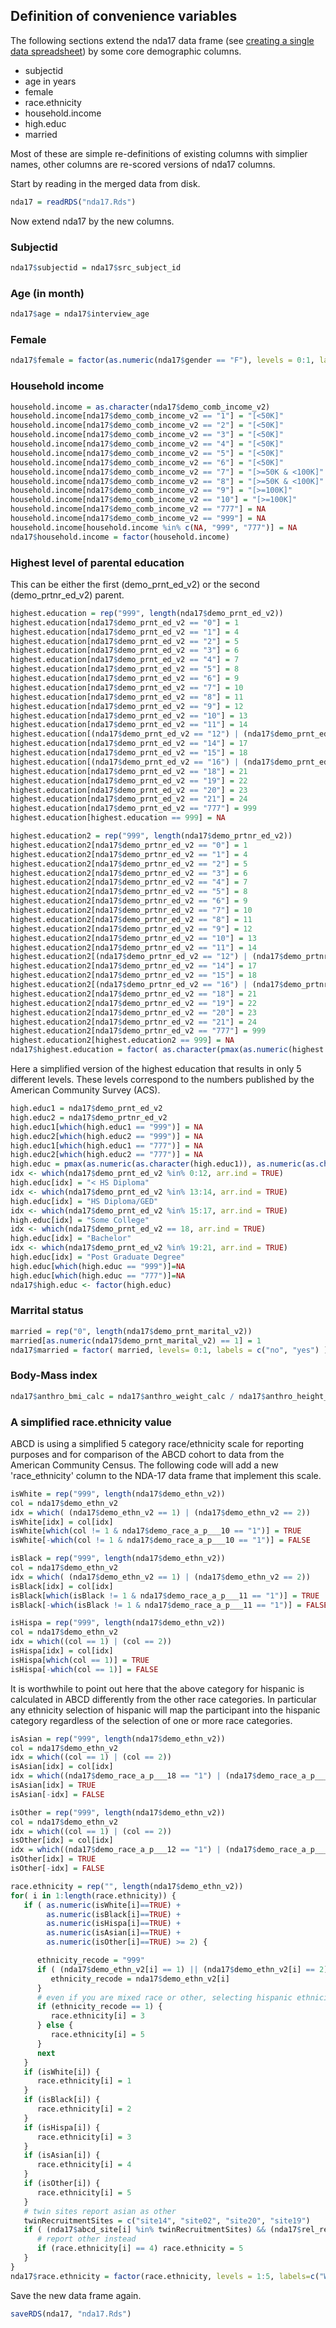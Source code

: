 ## Definition of convenience variables

The following sections extend the nda17 data frame (see [creating a single data spreadsheet](https://github.com/ABCD-STUDY/analysis-nda17#create-a-single-data-spreadsheet)) by some core demographic columns.
 - subjectid
 - age in years
 - female
 - race.ethnicity
 - household.income
 - high.educ
 - married

Most of these are simple re-definitions of existing columns with simplier names, other columns are re-scored versions of nda17 columns.

Start by reading in the merged data from disk.
```r
nda17 = readRDS("nda17.Rds")
```

Now extend nda17 by the new columns.

### Subjectid

```r
nda17$subjectid = nda17$src_subject_id
```

### Age (in month)

```r
nda17$age = nda17$interview_age
```

### Female

```r
nda17$female = factor(as.numeric(nda17$gender == "F"), levels = 0:1, labels = c("no", "yes") ) 
```

### Household income

```r
household.income = as.character(nda17$demo_comb_income_v2)
household.income[nda17$demo_comb_income_v2 == "1"] = "[<50K]"
household.income[nda17$demo_comb_income_v2 == "2"] = "[<50K]"
household.income[nda17$demo_comb_income_v2 == "3"] = "[<50K]"
household.income[nda17$demo_comb_income_v2 == "4"] = "[<50K]"
household.income[nda17$demo_comb_income_v2 == "5"] = "[<50K]"
household.income[nda17$demo_comb_income_v2 == "6"] = "[<50K]"
household.income[nda17$demo_comb_income_v2 == "7"] = "[>=50K & <100K]"
household.income[nda17$demo_comb_income_v2 == "8"] = "[>=50K & <100K]"
household.income[nda17$demo_comb_income_v2 == "9"] = "[>=100K]"
household.income[nda17$demo_comb_income_v2 == "10"] = "[>=100K]"
household.income[nda17$demo_comb_income_v2 == "777"] = NA
household.income[nda17$demo_comb_income_v2 == "999"] = NA
household.income[household.income %in% c(NA, "999", "777")] = NA
nda17$household.income = factor(household.income)
```

### Highest level of parental education
This can be either the first (demo_prnt_ed_v2) or the second (demo_prtnr_ed_v2) parent.
```r
highest.education = rep("999", length(nda17$demo_prnt_ed_v2))
highest.education[nda17$demo_prnt_ed_v2 == "0"] = 1
highest.education[nda17$demo_prnt_ed_v2 == "1"] = 4
highest.education[nda17$demo_prnt_ed_v2 == "2"] = 5
highest.education[nda17$demo_prnt_ed_v2 == "3"] = 6
highest.education[nda17$demo_prnt_ed_v2 == "4"] = 7
highest.education[nda17$demo_prnt_ed_v2 == "5"] = 8
highest.education[nda17$demo_prnt_ed_v2 == "6"] = 9
highest.education[nda17$demo_prnt_ed_v2 == "7"] = 10
highest.education[nda17$demo_prnt_ed_v2 == "8"] = 11
highest.education[nda17$demo_prnt_ed_v2 == "9"] = 12
highest.education[nda17$demo_prnt_ed_v2 == "10"] = 13
highest.education[nda17$demo_prnt_ed_v2 == "11"] = 14
highest.education[(nda17$demo_prnt_ed_v2 == "12") | (nda17$demo_prnt_ed_v2 == "13")] = 16
highest.education[nda17$demo_prnt_ed_v2 == "14"] = 17
highest.education[nda17$demo_prnt_ed_v2 == "15"] = 18
highest.education[(nda17$demo_prnt_ed_v2 == "16") | (nda17$demo_prnt_ed_v2 == "17")] = 20
highest.education[nda17$demo_prnt_ed_v2 == "18"] = 21
highest.education[nda17$demo_prnt_ed_v2 == "19"] = 22
highest.education[nda17$demo_prnt_ed_v2 == "20"] = 23
highest.education[nda17$demo_prnt_ed_v2 == "21"] = 24
highest.education[nda17$demo_prnt_ed_v2 == "777"] = 999
highest.education[highest.education == 999] = NA

highest.education2 = rep("999", length(nda17$demo_prtnr_ed_v2))
highest.education2[nda17$demo_prtnr_ed_v2 == "0"] = 1
highest.education2[nda17$demo_prtnr_ed_v2 == "1"] = 4
highest.education2[nda17$demo_prtnr_ed_v2 == "2"] = 5
highest.education2[nda17$demo_prtnr_ed_v2 == "3"] = 6
highest.education2[nda17$demo_prtnr_ed_v2 == "4"] = 7
highest.education2[nda17$demo_prtnr_ed_v2 == "5"] = 8
highest.education2[nda17$demo_prtnr_ed_v2 == "6"] = 9
highest.education2[nda17$demo_prtnr_ed_v2 == "7"] = 10
highest.education2[nda17$demo_prtnr_ed_v2 == "8"] = 11
highest.education2[nda17$demo_prtnr_ed_v2 == "9"] = 12
highest.education2[nda17$demo_prtnr_ed_v2 == "10"] = 13
highest.education2[nda17$demo_prtnr_ed_v2 == "11"] = 14
highest.education2[(nda17$demo_prtnr_ed_v2 == "12") | (nda17$demo_prtnr_ed_v2 == "13")] = 16
highest.education2[nda17$demo_prtnr_ed_v2 == "14"] = 17
highest.education2[nda17$demo_prtnr_ed_v2 == "15"] = 18
highest.education2[(nda17$demo_prtnr_ed_v2 == "16") | (nda17$demo_prtnr_ed_v2 == "17")] = 20
highest.education2[nda17$demo_prtnr_ed_v2 == "18"] = 21
highest.education2[nda17$demo_prtnr_ed_v2 == "19"] = 22
highest.education2[nda17$demo_prtnr_ed_v2 == "20"] = 23
highest.education2[nda17$demo_prtnr_ed_v2 == "21"] = 24
highest.education2[nda17$demo_prtnr_ed_v2 == "777"] = 999
highest.education2[highest.education2 == 999] = NA
nda17$highest.education = factor( as.character(pmax(as.numeric(highest.education), as.numeric(highest.education2),na.rm=T)) )
```

Here a simplified version of the highest education that results in only 5 different levels. These levels correspond to the numbers published by the American Community Survey (ACS). 
```r
high.educ1 = nda17$demo_prnt_ed_v2
high.educ2 = nda17$demo_prtnr_ed_v2
high.educ1[which(high.educ1 == "999")] = NA
high.educ2[which(high.educ2 == "999")] = NA
high.educ1[which(high.educ1 == "777")] = NA
high.educ2[which(high.educ2 == "777")] = NA
high.educ = pmax(as.numeric(as.character(high.educ1)), as.numeric(as.character(high.educ2)), na.rm=T)
idx <- which(nda17$demo_prnt_ed_v2 %in% 0:12, arr.ind = TRUE)
high.educ[idx] = "< HS Diploma"
idx <- which(nda17$demo_prnt_ed_v2 %in% 13:14, arr.ind = TRUE)
high.educ[idx] = "HS Diploma/GED"
idx <- which(nda17$demo_prnt_ed_v2 %in% 15:17, arr.ind = TRUE)
high.educ[idx] = "Some College"
idx <- which(nda17$demo_prnt_ed_v2 == 18, arr.ind = TRUE)
high.educ[idx] = "Bachelor"
idx <- which(nda17$demo_prnt_ed_v2 %in% 19:21, arr.ind = TRUE)
high.educ[idx] = "Post Graduate Degree"
high.educ[which(high.educ == "999")]=NA
high.educ[which(high.educ == "777")]=NA
nda17$high.educ <- factor(high.educ)
```

### Marrital status

```r
married = rep("0", length(nda17$demo_prnt_marital_v2))
married[as.numeric(nda17$demo_prnt_marital_v2) == 1] = 1
nda17$married = factor( married, levels= 0:1, labels = c("no", "yes") )
```

### Body-Mass index

```r
nda17$anthro_bmi_calc = nda17$anthro_weight_calc / nda17$anthro_height_calc^2 * 703
```

### A simplified race.ethnicity value

ABCD is using a simplified 5 category race/ethnicity scale for reporting purposes and for comparison of the ABCD cohort to data from the American Community Census. The following code will add a new 'race_ethnicity' column to the NDA-17 data frame that implement this scale.

```r
isWhite = rep("999", length(nda17$demo_ethn_v2))
col = nda17$demo_ethn_v2
idx = which( (nda17$demo_ethn_v2 == 1) | (nda17$demo_ethn_v2 == 2))
isWhite[idx] = col[idx]
isWhite[which(col != 1 & nda17$demo_race_a_p___10 == "1")] = TRUE
isWhite[-which(col != 1 & nda17$demo_race_a_p___10 == "1")] = FALSE

isBlack = rep("999", length(nda17$demo_ethn_v2))
col = nda17$demo_ethn_v2
idx = which( (nda17$demo_ethn_v2 == 1) | (nda17$demo_ethn_v2 == 2))
isBlack[idx] = col[idx]
isBlack[which(isBlack != 1 & nda17$demo_race_a_p___11 == "1")] = TRUE
isBlack[-which(isBlack != 1 & nda17$demo_race_a_p___11 == "1")] = FALSE

isHispa = rep("999", length(nda17$demo_ethn_v2))
col = nda17$demo_ethn_v2
idx = which((col == 1) | (col == 2))
isHispa[idx] = col[idx]
isHispa[which(col == 1)] = TRUE
isHispa[-which(col == 1)] = FALSE
```

It is worthwhile to point out here that the above category for hispanic is calculated in ABCD differently from the other race categories. In particular any ethnicity selection of hispanic will map the participant into the hispanic category regardless of the selection of one or more race categories.

```r
isAsian = rep("999", length(nda17$demo_ethn_v2))
col = nda17$demo_ethn_v2
idx = which((col == 1) | (col == 2))
isAsian[idx] = col[idx]
idx = which((nda17$demo_race_a_p___18 == "1") | (nda17$demo_race_a_p___19 == "1") | (nda17$demo_race_a_p___20 == "1") | (nda17$demo_race_a_p___21 == "1") | (nda17$demo_race_a_p___22 == "1") | (nda17$demo_race_a_p___23 == "1") | (nda17$demo_race_a_p___24 == "1"))
isAsian[idx] = TRUE
isAsian[-idx] = FALSE

isOther = rep("999", length(nda17$demo_ethn_v2))
col = nda17$demo_ethn_v2
idx = which((col == 1) | (col == 2))
isOther[idx] = col[idx]
idx = which((nda17$demo_race_a_p___12 == "1") | (nda17$demo_race_a_p___13 == "1") | (nda17$demo_race_a_p___14 == "1") | (nda17$demo_race_a_p___15 == "1") | (nda17$demo_race_a_p___16 == "1") | (nda17$demo_race_a_p___17 == "1") | (nda17$demo_race_a_p___25 == "1") | (nda17$demo_race_a_p___77 == "1") | (nda17$demo_race_a_p___99 == "1"))
isOther[idx] = TRUE
isOther[-idx] = FALSE

race.ethnicity = rep("", length(nda17$demo_ethn_v2))
for( i in 1:length(race.ethnicity)) {
   if ( as.numeric(isWhite[i]==TRUE) + 
        as.numeric(isBlack[i]==TRUE) + 
        as.numeric(isHispa[i]==TRUE) + 
        as.numeric(isAsian[i]==TRUE) + 
        as.numeric(isOther[i]==TRUE) >= 2) {

      ethnicity_recode = "999"
      if ( (nda17$demo_ethn_v2[i] == 1) || (nda17$demo_ethn_v2[i] == 2) ) {
         ethnicity_recode = nda17$demo_ethn_v2[i]
      }
      # even if you are mixed race or other, selecting hispanic ethnicity assigns the participant to the hispanic category
      if (ethnicity_recode == 1) {
         race.ethnicity[i] = 3
      } else {
         race.ethnicity[i] = 5
      }
      next
   }
   if (isWhite[i]) {
      race.ethnicity[i] = 1
   }
   if (isBlack[i]) {
      race.ethnicity[i] = 2
   }
   if (isHispa[i]) {
      race.ethnicity[i] = 3
   }
   if (isAsian[i]) {
      race.ethnicity[i] = 4
   }
   if (isOther[i]) {
      race.ethnicity[i] = 5
   }
   # twin sites report asian as other
   twinRecruitmentSites = c("site14", "site02", "site20", "site19")
   if ( (nda17$abcd_site[i] %in% twinRecruitmentSites) && (nda17$rel_relationship %in% c("twin", "sibling")) ) {
      # report other instead
      if (race.ethnicity[i] == 4) race.ethnicity = 5
   }
}
nda17$race.ethnicity = factor(race.ethnicity, levels = 1:5, labels=c("White","Black","Hispanic","Asian","Other"))
```

Save the new data frame again.
```r
saveRDS(nda17, "nda17.Rds")
```
